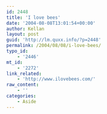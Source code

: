 ```yaml
---
id: 2448
title: 'I love bees'
date: '2004-08-08T13:01:54+00:00'
author: Kellan
layout: post
guid: 'http://lm.quxx.info/?p=2448'
permalink: /2004/08/08/i-love-bees/
typo_id:
    - '2446'
mt_id:
    - '2272'
link_related:
    - 'http://www.ilovebees.com/'
raw_content:
    - ''
categories:
    - Aside
---
```


